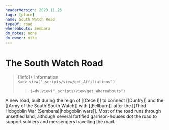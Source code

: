 ```yaml
---
headerVersion: 2023.11.25
tags: [place]
name: South Watch Road
typeOf: road
whereabouts: Sembara
dm_notes: none
dm_owner: mike
---
```

# The South Watch Road
>[!info]+ Information  
> `$=dv.view("_scripts/view/get_Affiliations")`  
>> `$=dv.view("_scripts/view/get_Whereabouts")`

A new road, built during the reign of [[Cece I]] to connect [[Dunfry]] and the [[Army of the South|South Watch]] with [[Fellburn]] after the [[Third Hobgoblin War (Sembara)|hobgoblin wars]]. Most of the road runs through unsettled land, although several fortified garrison-houses dot the road to support soldiers and messengers travelling the road. 